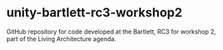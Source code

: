 # unity-bartlett-rc3-workshop2
GitHub repository for code developed at the Bartlett, RC3 for workshop 2, part of the Living Architecture agenda.
